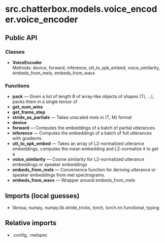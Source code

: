 # src.chatterbox.models.voice_encoder.voice_encoder

## Public API

### Classes
- **VoiceEncoder**  
  Methods: device, forward, inference, utt_to_spk_embed, voice_similarity, embeds_from_mels, embeds_from_wavs

### Functions
- **pack** — Given a list of length B of array-like objects of shapes (Ti, ...), packs them in a single tensor of
- **get_num_wins**
- **get_frame_step**
- **stride_as_partials** — Takes unscaled mels in (T, M) format
- **device**
- **forward** — Computes the embeddings of a batch of partial utterances.
- **inference** — Computes the embeddings of a batch of full utterances with gradients.
- **utt_to_spk_embed** — Takes an array of L2-normalized utterance embeddings, computes the mean embedding and L2-normalize it to get a
- **voice_similarity** — Cosine similarity for L2-normalized utterance embeddings or speaker embeddings
- **embeds_from_mels** — Convenience function for deriving utterance or speaker embeddings from mel spectrograms.
- **embeds_from_wavs** — Wrapper around embeds_from_mels

## Imports (local guesses)
- librosa, numpy, numpy.lib.stride_tricks, torch, torch.nn.functional, typing

## Relative imports
- .config, .melspec